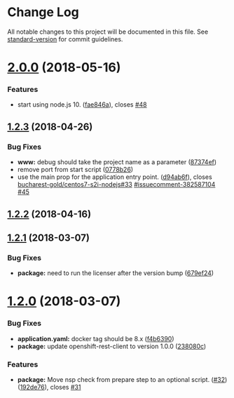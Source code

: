# Change Log

All notable changes to this project will be documented in this file. See [standard-version](https://github.com/conventional-changelog/standard-version) for commit guidelines.

<a name="2.0.0"></a>
# [2.0.0](https://github.com/bucharest-gold/nodejs-configmap/compare/v1.2.3...v2.0.0) (2018-05-16)


### Features

* start using node.js 10. ([fae846a](https://github.com/bucharest-gold/nodejs-configmap/commit/fae846a)), closes [#48](https://github.com/bucharest-gold/nodejs-configmap/issues/48)



<a name="1.2.3"></a>
## [1.2.3](https://github.com/bucharest-gold/nodejs-configmap/compare/v1.2.2...v1.2.3) (2018-04-26)


### Bug Fixes

* **www:** debug should take the project name as a parameter ([87374ef](https://github.com/bucharest-gold/nodejs-configmap/commit/87374ef))
* remove port from start script ([0778b26](https://github.com/bucharest-gold/nodejs-configmap/commit/0778b26))
* use the main prop for the application entry point. ([d94ab6f](https://github.com/bucharest-gold/nodejs-configmap/commit/d94ab6f)), closes [bucharest-gold/centos7-s2i-nodejs#33](https://github.com/bucharest-gold/centos7-s2i-nodejs/issues/33) [#issuecomment-382587104](https://github.com/bucharest-gold/nodejs-configmap/issues/issuecomment-382587104) [#45](https://github.com/bucharest-gold/nodejs-configmap/issues/45)



<a name="1.2.2"></a>
## [1.2.2](https://github.com/bucharest-gold/nodejs-configmap/compare/v1.2.1...v1.2.2) (2018-04-16)



<a name="1.2.1"></a>
## [1.2.1](https://github.com/bucharest-gold/nodejs-configmap/compare/v1.2.0...v1.2.1) (2018-03-07)


### Bug Fixes

* **package:** need to run the licenser after the version bump ([679ef24](https://github.com/bucharest-gold/nodejs-configmap/commit/679ef24))



<a name="1.2.0"></a>
# [1.2.0](https://github.com/bucharest-gold/nodejs-configmap/compare/v1.1.2...v1.2.0) (2018-03-07)


### Bug Fixes

* **application.yaml:** docker tag should be 8.x ([f4b6390](https://github.com/bucharest-gold/nodejs-configmap/commit/f4b6390))
* **package:** update openshift-rest-client to version 1.0.0 ([238080c](https://github.com/bucharest-gold/nodejs-configmap/commit/238080c))


### Features

* **package:** Move nsp check from prepare step to an optional script. ([#32](https://github.com/bucharest-gold/nodejs-configmap/issues/32)) ([192de76](https://github.com/bucharest-gold/nodejs-configmap/commit/192de76)), closes [#31](https://github.com/bucharest-gold/nodejs-configmap/issues/31)

